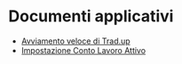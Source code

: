 # Documenti applicativi
- [Avviamento veloce di Trad.up](Sorgenti/MB/DOC/V5PLUG)
- [Impostazione Conto Lavoro Attivo](Sorgenti/MB/DOC/V5_002)
